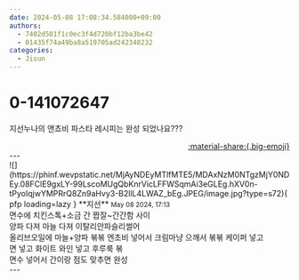 ```yaml
---
date: 2024-05-08 17:08:34.584000+09:00
authors:
  - 7402d501f1c0ec3f4d720bf12ba3be42
  - 01435f74a49ba8a519705ad242348232
categories:
  - Jisun
---
```


# 0-141072647

<div class="post-container" markdown="1">
<div class="content-container md-sidebar__scrollwrap" markdown="1">

지선누나의 앤쵸비 파스타 레시피는 완성 되었나요???

</div>
</div>

<div style="text-align: right;" markdown="1">
<a href="https://weverse.io/fromis9/fanpost/0-141072647" style="text-align: right;">:material-share:{.big-emoji}</a>
</div>
---

<div class="comments-container md-sidebar__scrollwrap" markdown="1">
<div class="comment" markdown="1">
<div class='id-container' markdown="1">
![](https://phinf.wevpstatic.net/MjAyNDEyMTlfMTE5/MDAxNzM0NTgzMjY0NDEy.08FClE9gxLY-99LscoMUgQbKnrVicLFFWSqmAi3eGLEg.hXV0n-tPyoIqjwYMPRrQ8Zn9aHvy3-B2llL4LWAZ_bEg.JPEG/image.jpg?type=s72){ pfp loading=lazy }
**<span class="artist">지선</span>** <small>May 08 2024, 17:13</small><br>
</div>
<div class='comment-body' markdown="1">
면수에 치킨스톡+소금 간 짭잘~간간함 사이<br>양파 다져 마늘 다져 이탈리안파슬리썰어<br>올리브오일에 마늘+양파 볶볶 엔초비 넣어서 크림마냥 으깨서 볶볶 케이퍼 넣고<br>면 넣고 화이트 와인 넣고 후루룩 볶<br>면수 넣어서 간이랑 점도 맞추면 완성
</div>
</div>
</div>
---
